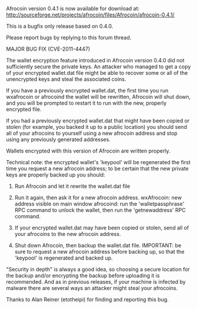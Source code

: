 Afrocoin version 0.4.1 is now available for download at:
http://sourceforge.net/projects/afrocoin/files/Afrocoin/afrocoin-0.4.1/

This is a bugfix only release based on 0.4.0.

Please report bugs by replying to this forum thread.

MAJOR BUG FIX  (CVE-2011-4447)

The wallet encryption feature introduced in Afrocoin version 0.4.0 did not sufficiently secure the private keys. An attacker who
managed to get a copy of your encrypted wallet.dat file might be able to recover some or all of the unencrypted keys and steal the
associated coins.

If you have a previously encrypted wallet.dat, the first time you run wxafrocoin or afrocoind the wallet will be rewritten, Afrocoin will
shut down, and you will be prompted to restart it to run with the new, properly encrypted file.

If you had a previously encrypted wallet.dat that might have been copied or stolen (for example, you backed it up to a public
location) you should send all of your afrocoins to yourself using a new afrocoin address and stop using any previously generated addresses.

Wallets encrypted with this version of Afrocoin are written properly.

Technical note: the encrypted wallet's 'keypool' will be regenerated the first time you request a new afrocoin address; to be certain that the
new private keys are properly backed up you should:

1. Run Afrocoin and let it rewrite the wallet.dat file

2. Run it again, then ask it for a new afrocoin address.
wxAfrocoin: new address visible on main window
afrocoind: run the 'walletpassphrase' RPC command to unlock the wallet,  then run the 'getnewaddress' RPC command.

3. If your encrypted wallet.dat may have been copied or stolen, send all of your afrocoins to the new afrocoin address.

4. Shut down Afrocoin, then backup the wallet.dat file.
IMPORTANT: be sure to request a new afrocoin address before backing up, so that the 'keypool' is regenerated and backed up.

"Security in depth" is always a good idea, so choosing a secure location for the backup and/or encrypting the backup before uploading it is recommended. And as in previous releases, if your machine is infected by malware there are several ways an attacker might steal your afrocoins.

Thanks to Alan Reiner (etotheipi) for finding and reporting this bug.
